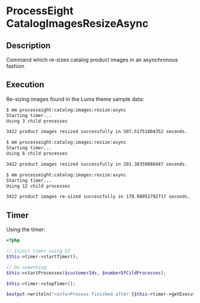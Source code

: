 # ProcessEight CatalogImagesResizeAsync

## Description

Command which re-sizes catalog product images in an asynchronous fashion

## Execution

Re-sizing images found in the Luma theme sample data:

```bash
$ mm processeight:catalog:images:resize:async
Starting timer...
Using 3 child processes

3422 product images resized successfully in 507.51751804352 seconds.

$ mm processeight:catalog:images:resize:async
Starting timer...
Using 6 child processes

3422 product images resized successfully in 201.38359880447 seconds.

$ mm processeight:catalog:images:resize:async
Starting timer...
Using 12 child processes

3422 product images re-sized successfully in 170.98951792717 seconds.

```

## Timer

Using the timer:

```php
<?php

// Inject timer using DI
$this->timer->startTimer();

// Do something
$this->startProcesses($customerIds, $numberOfCildProcesses);

$this->timer->stopTimer();

$output->writeln("<info>Process finished after {$this->timer->getExecutionTimeInSeconds()} seconds</info>");
```